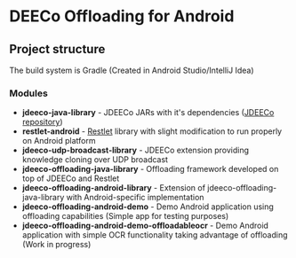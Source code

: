 # DEECo Offloading for Android

## Project structure

The build system is Gradle (Created in Android Studio/IntelliJ Idea)

### Modules
- **jdeeco-java-library** - JDEECo JARs with it's dependencies ([JDEECo repository](https://github.com/d3scomp/JDEECo))
- **restlet-android** - [Restlet](restlet.com) library with slight modification to run properly on Android platform
- **jdeeco-udp-broadcast-library** - JDEECo extension providing knowledge cloning over UDP broadcast
- **jdeeco-offloading-java-library** - Offloading framework developed on top of JDEECo and Restlet
- **jdeeco-offloading-android-library** - Extension of jdeeco-offloading-java-library with Android-specific implementation
- **jdeeco-offloading-android-demo** - Demo Android application using offloading capabilities (Simple app for testing purposes)
- **jdeeco-offloading-android-demo-offloadableocr** - Demo Android application with simple OCR functionality taking advantage of offloading (Work in progress)